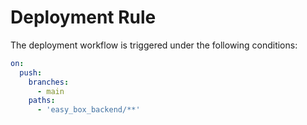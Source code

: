 # Deployment Rule

The deployment workflow is triggered under the following conditions:

```yaml
on:
  push:
    branches:
      - main
    paths:
      - 'easy_box_backend/**'
```
